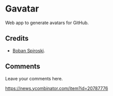 # Gavatar
Web app to generate avatars for GitHub.

## Credits
* [Boban Spiroski](https://github.com/usb).

## Comments
Leave your comments here.

https://news.ycombinator.com/item?id=20787776
